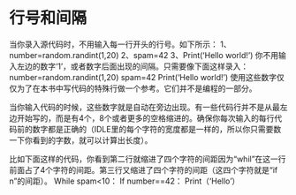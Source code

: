 # 行号和间隔
当你录入源代码时，不用输入每一行开头的行号。如下所示：
    1、number=random.randint(1,20)
    2、spam=42
    3、Print(‘Hello world!’)
你不用输入左边的数字‘1’，或者数字后面出现的间隔。只需要像下面这样录入：
    number=random.randint(1,20)
    spam=42
    Print(‘Hello world!’)
使用这些数字仅仅为了在本书中写代码的特殊行做一个参考。它们并不是编程的一部分。

当你输入代码的时候，这些数字就是自动在旁边出现。有一些代码行并不是从最左边开始写的，而是有4个，8个或者更多的空格缩进的。确保你每次输入的每行代码前的数字都是正确的（IDLE里的每个字符的宽度都是一样的，所以你只需要数一下你看到的字数，就可以计算出长度）。

比如下面这样的代码，你看到第二行就缩进了四个字符的间距因为“whil”在这一行前面占了4个字符的间距。第三行又缩进了四个字符的间距（这四个字符就是“if n”的间距）。
    While spam<10：
        If number==42：
            Print（‘Hello’）